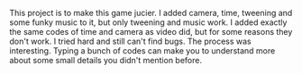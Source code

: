 
This project is to make this game jucier.
I added camera, time, tweening and some funky music to it, but only tweening and music work.
I added exactly the same codes of time and camera as video did, but for some reasons they don't work. I tried hard and still can't find bugs. 
The process was interesting. Typing a bunch of codes can make you to understand more about some small details you didn't mention before.
